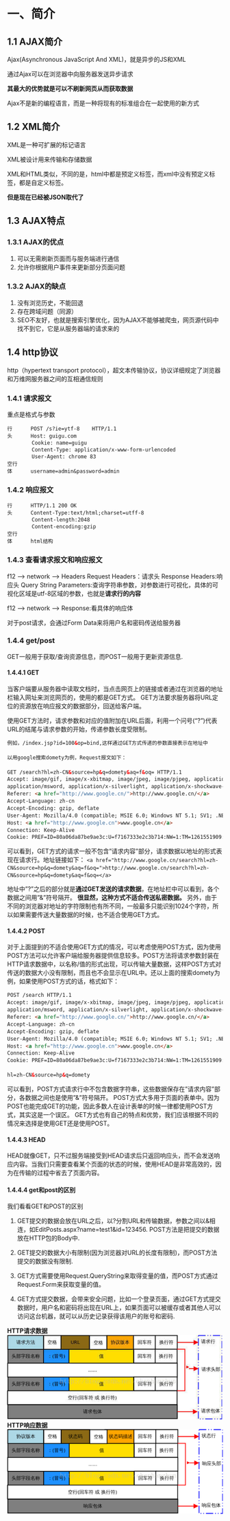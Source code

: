 # 一、简介
## 1.1 AJAX简介
Ajax(Asynchronous JavaScript And XML)，就是异步的JS和XML

通过Ajax可以在浏览器中向服务器发送异步请求

**其最大的优势就是可以不刷新网页从而获取数据**

Ajax不是新的编程语言，而是一种将现有的标准组合在一起使用的新方式

## 1.2 XML简介
XML是一种可扩展的标记语言

XML被设计用来传输和存储数据

XML和HTML类似，不同的是，html中都是预定义标签，而xml中没有预定义标签，都是自定义标签。

**但是现在已经被JSON取代了**

## 1.3 AJAX特点
### 1.3.1 AJAX的优点
1. 可以无需刷新页面而与服务端进行通信
2. 允许你根据用户事件来更新部分页面问题

### 1.3.2 AJAX的缺点
1.  没有浏览历史，不能回退
2.  存在跨域问题（同源）
3.  SEO不友好，也就是搜索引擎优化，因为AJAX不能够被爬虫，网页源代码中找不到它，它是从服务器端的请求来的

## 1.4 http协议
http（hypertext transport protocol），超文本传输协议，协议详细规定了浏览器和万维网服务器之间的互相通信规则

### 1.4.1 请求报文
重点是格式与参数
```
行      POST /s?ie=ytf-8    HTTP/1.1
头      Host: guigu.com
        Cookie: name=guigu
        Content-Type: application/x-www-form-urlencoded
        User-Agent: chrome 83
空行
体      username=admin&password=admin
```

### 1.4.2 响应报文
```
行      HTTP/1.1 200 OK
头      Content-Type:text/html;charset=utff-8
        Content-length:2048
        Content-encoding:gzip
空行
体      html结构
```

### 1.4.3 查看请求报文和响应报文
f12 --> network --> Headers
Request Headers：请求头
Response Headers:响应头
Query String Parameters:查询字符串参数，对参数进行可视化，具体的可视化区域是utf-8区域的参数，也就是**请求行的内容**

f12 --> network --> Response:看具体的响应体

对于post请求，会通过Form Data来将用户名和密码传送给服务器

### 1.4.4 get/post
GET一般用于获取/查询资源信息，而POST一般用于更新资源信息.
#### 1.4.4.1 GET
当客户端要从服务器中读取文档时，当点击网页上的链接或者通过在浏览器的地址栏输入网址来浏览网页的，使用的都是GET方式。
GET方法要求服务器将URL定位的资源放在响应报文的数据部分，回送给客户端。

使用GET方法时，请求参数和对应的值附加在URL后面，利用一个问号(“?”)代表URL的结尾与请求参数的开始，传递参数长度受限制。
```html
例如，/index.jsp?id=100&op=bind,这样通过GET方式传递的参数直接表示在地址中
 
以用google搜索domety为例，Request报文如下：
 
GET /search?hl=zh-CN&source=hp&q=domety&aq=f&oq= HTTP/1.1
Accept: image/gif, image/x-xbitmap, image/jpeg, image/pjpeg, application/vnd.ms-excel, application/vnd.ms-powerpoint,
application/msword, application/x-silverlight, application/x-shockwave-flash, */*
Referer: <a href="http://www.google.cn/">http://www.google.cn/</a>
Accept-Language: zh-cn
Accept-Encoding: gzip, deflate
User-Agent: Mozilla/4.0 (compatible; MSIE 6.0; Windows NT 5.1; SV1; .NET CLR 2.0.50727; TheWorld)
Host: <a href="http://www.google.cn">www.google.cn</a>
Connection: Keep-Alive
Cookie: PREF=ID=80a06da87be9ae3c:U=f7167333e2c3b714:NW=1:TM=1261551909:LM=1261551917:S=ybYcq2wpfefs4V9g; NID=31=ojj8d-IygaEtSxLgaJmqSjVhCspkviJrB6omjamNrSm8lZhKy_yMfO2M4QMRKcH1g0iQv9u-2hfBW7bUFwVh7pGaRUb0RnHcJU37y-FxlRugatx63JLv7CWMD6UB_O_r
```
可以看到，GET方式的请求一般不包含”请求内容”部分，请求数据以地址的形式表现在请求行。地址链接如下：
`<a href="http://www.google.cn/search?hl=zh-CN&source=hp&q=domety&aq=f&oq=">http://www.google.cn/search?hl=zh-CN&source=hp&q=domety&aq=f&oq=</a> `

地址中”?”之后的部分就是**通过GET发送的请求数据**，在地址栏中可以看到，各个数据之间用”&”符号隔开。
**很显然，这种方式不适合传送私密数据。**
另外，由于不同的浏览器对地址的字符限制也有所不同，一般最多只能识别1024个字符，所以如果需要传送大量数据的时候，也不适合使用GET方式。

#### 1.4.4.2 POST
对于上面提到的不适合使用GET方式的情况，可以考虑使用POST方式，因为使用POST方法可以允许客户端给服务器提供信息较多。POST方法将请求参数封装在HTTP请求数据中，以名称/值的形式出现，可以传输大量数据，这样POST方式对传送的数据大小没有限制，而且也不会显示在URL中。还以上面的搜索domety为例，如果使用POST方式的话，格式如下：
```HTML
POST /search HTTP/1.1 
Accept: image/gif, image/x-xbitmap, image/jpeg, image/pjpeg, application/vnd.ms-excel, application/vnd.ms-powerpoint, 
application/msword, application/x-silverlight, application/x-shockwave-flash, */* 
Referer: <a href="http://www.google.cn/">http://www.google.cn/</a> 
Accept-Language: zh-cn 
Accept-Encoding: gzip, deflate 
User-Agent: Mozilla/4.0 (compatible; MSIE 6.0; Windows NT 5.1; SV1; .NET CLR 2.0.50727; TheWorld) 
Host: <a href="http://www.google.cn">www.google.cn</a> 
Connection: Keep-Alive 
Cookie: PREF=ID=80a06da87be9ae3c:U=f7167333e2c3b714:NW=1:TM=1261551909:LM=1261551917:S=ybYcq2wpfefs4V9g; NID=31=ojj8d-IygaEtSxLgaJmqSjVhCspkviJrB6omjamNrSm8lZhKy_yMfO2M4QMRKcH1g0iQv9u-2hfBW7bUFwVh7pGaRUb0RnHcJU37y-FxlRugatx63JLv7CWMD6UB_O_r
 
hl=zh-CN&source=hp&q=domety
```

可以看到，POST方式请求行中不包含数据字符串，这些数据保存在”请求内容”部分，各数据之间也是使用”&”符号隔开。
POST方式大多用于页面的表单中。因为POST也能完成GET的功能，因此多数人在设计表单的时候一律都使用POST方式，其实这是一个误区。
GET方式也有自己的特点和优势，我们应该根据不同的情况来选择是使用GET还是使用POST。

#### 1.4.4.3 HEAD
HEAD就像GET，只不过服务端接受到HEAD请求后只返回响应头，而不会发送响应内容。当我们只需要查看某个页面的状态的时候，使用HEAD是非常高效的，因为在传输的过程中省去了页面内容。

#### 1.4.4.4 get和post的区别

我们看看GET和POST的区别

1. GET提交的数据会放在URL之后，以?分割URL和传输数据，参数之间以&相连，如EditPosts.aspx?name=test1&id=123456. POST方法是把提交的数据放在HTTP包的Body中.

2. GET提交的数据大小有限制(因为浏览器对URL的长度有限制)，而POST方法提交的数据没有限制.

3. GET方式需要使用Request.QueryString来取得变量的值，而POST方式通过Request.Form来获取变量的值。

4. GET方式提交数据，会带来安全问题，比如一个登录页面，通过GET方式提交数据时，用户名和密码将出现在URL上，如果页面可以被缓存或者其他人可以访问这台机器，就可以从历史记录获得该用户的账号和密码.

**HTTP请求数据**
![file](./img/request.jpg)
**HTTP响应数据**
![file](./img/response.png)